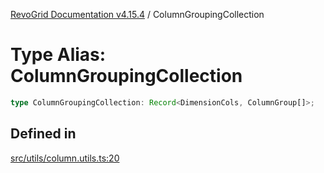 [RevoGrid Documentation v4.15.4](README.md) / ColumnGroupingCollection

# Type Alias: ColumnGroupingCollection

```ts
type ColumnGroupingCollection: Record<DimensionCols, ColumnGroup[]>;
```

## Defined in

[src/utils/column.utils.ts:20](https://github.com/revolist/revogrid/blob/1645225511bdf49c1a62fd26a91ac5b7e1558fd9/src/utils/column.utils.ts#L20)
